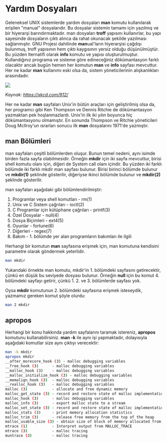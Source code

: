 # Yardım Dosyaları

Geleneksel UNIX sistemlerde yardım dosyaları **man** komutu kullanılarak erişilen "manual" dosyalarıdır. Bu dosyalar sistemin tamamı için yazılmış ve bir hiyerarşi barındırmaktadır. man dosyaları **troff** yapısını kullanırlar, bu yapı sayesinde dosyaların çıktı alınca da rahat okunacak şekilde yazılması sağlanmıştır. GNU Projesi dahilinde **man**ual'ların hiyerarşisi çağdışı bulunmuş, troff yapısının hem çıktı kaygısının yersiz olduğu düşünülmüştür. Bu yüzden lternatifi olarak **info** komutu ve yapısı oluşturulmuştur. Kullandığınız programa ve sisteme göre edineceğiniz dökümantasyon farklı olacaktır ancak bugün hemen her komutun **man** ve **info** sayfası mevcuttur. Her ne kadar **man** kullanımı eski olsa da, sistem yöneticilerinin alışkanlıkları arasındadır.

![](https://imgs.xkcd.com/comics/manual_override.png)

*Kaynak: https://xkcd.com/912/*

Her ne kadar **man** sayfaları Unix'in bütün araçları için geliştirilmiş olsa da, her programcı gibi Ken Thompson ve Dennis Ritchie de dökümantasyon yazmaktan pek hoşlanmazlardı. Unix'in ilk iki yılın boyunca hiç dökümantasyonu olmamıştır. En sonunda Thompson ve Ritchie yöneticileri Doug McIlroy'un ısrarları sonucu ilk **man** dosyalarını 1971'de yazmıştır.

## man Bölümleri

man sayfaları çeşitli bölümlerden oluşur. Bunun temel nedeni, aynı isimde birden fazla sayfa olabilmesidir. Örneğin **mkdir** için iki sayfa mevcuttur, birisi shell komutu olanı için, diğeri de System call olanı içindir. Bu yüzden iki farklı bölümde iki farklı mkdir man sayfası bulunur. Birisi birinci bölümde bulunur ve **mkdir(1)** şeklinde gösterilir, diğeriyse ikinci bölümde bulunur ve **mkdir(2)** şeklinde gösterilir.

man sayfaları aşağıdaki gibi bölümlendirilmiştir:

1. Programlar veya shell komutları - rm(1)
2. Unix ve C Sistem çağrıları - ioctl(2)
3. C Programlar için kütüphane çağrıları - printf(3)
4. Özel Dosyalar - null(4)
5. Dosya Biçimleri - ext4(5)
6. Oyunlar - fortune(6)
7. Diğerleri - regex(7)
8. Bakım - 1. bölümde yer alan programların bakımları ile ilgili

Herhangi bir komutun **man** sayfasına erişmek için, man komutuna kendisini parametre olarak göndermek yeterlidir.

```bash
man mkdir
```

Yukarıdaki örnekte man komutu, mkdir'in 1. bölümdeki sayfasını getirecektir, çünkü en düşük bu seviyede dosyası bulunur. Örneğin **null** için bu komut 4. bölümdeki sayfayı getirir, çünkü 1. 2. ve 3. bölümlerde sayfası yok.

Oysa **mkdir** komutunun 2. bölümdeki sayfasına erişmek isteseydik, yazmamız gereken komut şöyle olurdu:

```bash
man 2 mkdir
```

## apropos

Herhangi bir konu hakkında yardım sayfalarını taramak istereniz, **apropos** komutunu kullanabilirsiniz. **man -k** ile aynı işi yapmaktadır, dolayısıyla aşağıdaki komutlar size aynı çıktıyı verecektir:

```bash
man -k mkdir
apropos mkdir
__after_morecore_hook (3) - malloc debugging variables
__free_hook (3)      - malloc debugging variables
__malloc_hook (3)    - malloc debugging variables
__malloc_initialize_hook (3) - malloc debugging variables
__memalign_hook (3)  - malloc debugging variables
__realloc_hook (3)   - malloc debugging variables
malloc (3)           - allocate and free dynamic memory
malloc_get_state (3) - record and restore state of malloc implementation
malloc_hook (3)      - malloc debugging variables
malloc_info (3)      - export malloc state to a stream
malloc_set_state (3) - record and restore state of malloc implementation
malloc_stats (3)     - print memory allocation statistics
malloc_trim (3)      - release free memory from the top of the heap
malloc_usable_size (3) - obtain size of block of memory allocated from heap
mtrace (1)           - Interpret output from MALLOC_TRACE
mtrace (3)           - malloc tracing
muntrace (3)         - malloc tracing
```